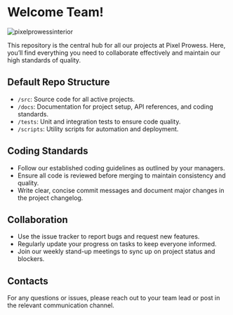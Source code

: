 # Welcome Team!

![pixelprowessinterior](https://github.com/user-attachments/assets/d34ab548-a10b-4692-8dc6-f5659b7e685f)

This repository is the central hub for all our projects at Pixel Prowess. Here, you’ll find everything you need to collaborate effectively and maintain our high standards of quality.

## Default Repo Structure

- `/src`: Source code for all active projects.
- `/docs`: Documentation for project setup, API references, and coding standards.
- `/tests`: Unit and integration tests to ensure code quality.
- `/scripts`: Utility scripts for automation and deployment.

## Coding Standards

- Follow our established coding guidelines as outlined by your managers.
- Ensure all code is reviewed before merging to maintain consistency and quality.
- Write clear, concise commit messages and document major changes in the project changelog.

## Collaboration

- Use the issue tracker to report bugs and request new features.
- Regularly update your progress on tasks to keep everyone informed.
- Join our weekly stand-up meetings to sync up on project status and blockers.

## Contacts

For any questions or issues, please reach out to your team lead or post in the relevant communication channel.
